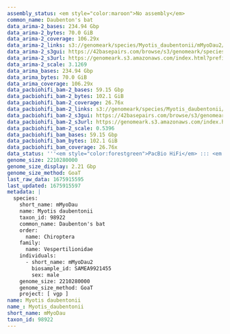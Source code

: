 ```yaml
---
assembly_status: <em style="color:maroon">No assembly</em>
common_name: Daubenton's bat
data_arima-2_bases: 234.94 Gbp
data_arima-2_bytes: 70.0 GiB
data_arima-2_coverage: 106.29x
data_arima-2_links: s3://genomeark/species/Myotis_daubentonii/mMyoDau2/genomic_data/arima/<br>
data_arima-2_s3gui: https://42basepairs.com/browse/s3/genomeark/species/Myotis_daubentonii/mMyoDau2/genomic_data/arima/
data_arima-2_s3url: https://genomeark.s3.amazonaws.com/index.html?prefix=species/Myotis_daubentonii/mMyoDau2/genomic_data/arima/
data_arima-2_scale: 3.1269
data_arima_bases: 234.94 Gbp
data_arima_bytes: 70.0 GiB
data_arima_coverage: 106.29x
data_pacbiohifi_bam-2_bases: 59.15 Gbp
data_pacbiohifi_bam-2_bytes: 102.1 GiB
data_pacbiohifi_bam-2_coverage: 26.76x
data_pacbiohifi_bam-2_links: s3://genomeark/species/Myotis_daubentonii/mMyoDau2/genomic_data/pacbio_hifi/<br>
data_pacbiohifi_bam-2_s3gui: https://42basepairs.com/browse/s3/genomeark/species/Myotis_daubentonii/mMyoDau2/genomic_data/pacbio_hifi/
data_pacbiohifi_bam-2_s3url: https://genomeark.s3.amazonaws.com/index.html?prefix=species/Myotis_daubentonii/mMyoDau2/genomic_data/pacbio_hifi/
data_pacbiohifi_bam-2_scale: 0.5396
data_pacbiohifi_bam_bases: 59.15 Gbp
data_pacbiohifi_bam_bytes: 102.1 GiB
data_pacbiohifi_bam_coverage: 26.76x
data_status: '''<em style="color:forestgreen">PacBio HiFi</em> ::: <em style="color:forestgreen">Arima</em>'''
genome_size: 2210280000
genome_size_display: 2.21 Gbp
genome_size_method: GoaT
last_raw_data: 1675915595
last_updated: 1675915597
metadata: |
  species:
    short_name: mMyoDau
    name: Myotis daubentonii
    taxon_id: 98922
    common_name: Daubenton's bat
    order:
      name: Chiroptera
    family:
      name: Vespertilionidae
    individuals:
      - short_name: mMyoDau2
        biosample_id: SAMEA9921455
        sex: male
    genome_size: 2210280000
    genome_size_method: GoaT
    project: [ vgp ]
name: Myotis daubentonii
name_: Myotis_daubentonii
short_name: mMyoDau
taxon_id: 98922
---
```


